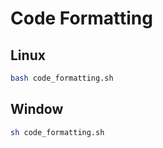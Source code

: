 # Code Formatting
## Linux
```bash
bash code_formatting.sh
```
## Window
```bash
sh code_formatting.sh
```
